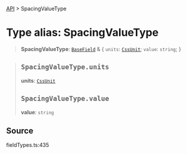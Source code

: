 [API](../index.md) > SpacingValueType

# Type alias: SpacingValueType

> **SpacingValueType**: [`BaseField`](type-alias.BaseField.md) & \{
  `units`: [`CssUnit`](type-alias.CssUnit.md);
  `value`: `string`;
 }

> ## `SpacingValueType.units`
>
> **units**: [`CssUnit`](type-alias.CssUnit.md)
>
> ## `SpacingValueType.value`
>
> **value**: `string`
>
>

## Source

fieldTypes.ts:435

